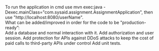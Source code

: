 To run the application in cmd use mvn exec:java -Dexec.mainClass="com.sysaid.assignment.AssignmentApplication", then use "http://localhost:8080/userName".  
What can be added/improved in order for the code to be "production-ready”:  
Add a database and normal interaction with it. Add authorization and user session. Add protection for APIs against DDoS attacks to keep the cost of paid calls to third-party APIs under control Add unit tests.
